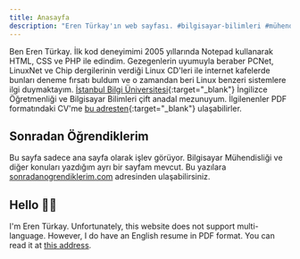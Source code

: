 ```yaml
---
title: Anasayfa
description: "Eren Türkay'ın web sayfası. #bilgisayar-bilimleri #mühendislik"
---
```


Ben Eren Türkay. İlk kod deneyimimi 2005 yıllarında Notepad kullanarak HTML, CSS ve PHP ile edindim.
Gezegenlerin uyumuyla beraber PCNet, LinuxNet ve Chip dergilerinin verdiği Linux CD'leri ile
internet kafelerde bunları deneme fırsatı buldum ve o zamandan beri Linux benzeri sistemlere ilgi
duymaktayım. [İstanbul Bilgi Üniversitesi][bilgi-universitesi]{:target="_blank"} İngilizce
Öğretmenliği ve Bilgisayar Bilimleri çift anadal mezunuyum. İlgilenenler PDF formatındaki CV'me [bu
adresten][resume]{:target="_blank"} ulaşabilirler.

## Sonradan Öğrendiklerim

Bu sayfa sadece ana sayfa olarak işlev görüyor. Bilgisayar Mühendisliği ve diğer konuları yazdığım
ayrı bir sayfam mevcut. Bu yazılara [sonradanogrendiklerim.com][sonradan] adresinden ulaşabilirsiniz.

## Hello 👋🏻

I'm Eren Türkay. Unfortunately, this website does not support multi-language. However, I do have an
English resume in PDF format. You can read it at [this address][resume].

[sonradan]: https://sonradanogrendiklerim.com
[resume]: ../assets/resume/Eren_Turkay_Resume.pdf
[bilgi-universitesi]: https://www.bilgi.edu.tr
